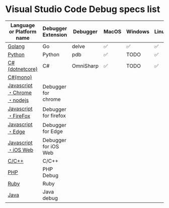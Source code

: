 # Visual Studio Code Debug specs list

|Language or Platform name|Debugger Extension|Debugger|MacOS|Windows|Linux|
|---|---|---|---|---|---|
|[Golang](./golang)|Go|delve|✅|✅|✅|
|[Python](./python)|Python|pdb|✅|TODO|✅|
|[C#(dotnetcore)](./csharp)|C#|OmniSharp|✅|TODO|✅|
|[C#(mono)](./csharp_mono)||||||
|[Javascript<br/>・Chrome<br/>・nodejs](./javascript_chrome)|Debugger for chrome|||||
|[Javascript<br/>・FireFox](./javascript_firefox)|Debugger for firefox|||||
|[Javascript<br/>・Edge](./javascript_edge)|Debugger for Edge|||||
|[Javascript<br/>・iOS Web](./javascript_ios)|Debugger for iOS Web|||||
|[C/C++](./cpp)|C/C++|||||
|[PHP](./php)|PHP Debug|||||
|[Ruby](./ruby)|Ruby|||||
|[Java](./java)|Java debug|||||
